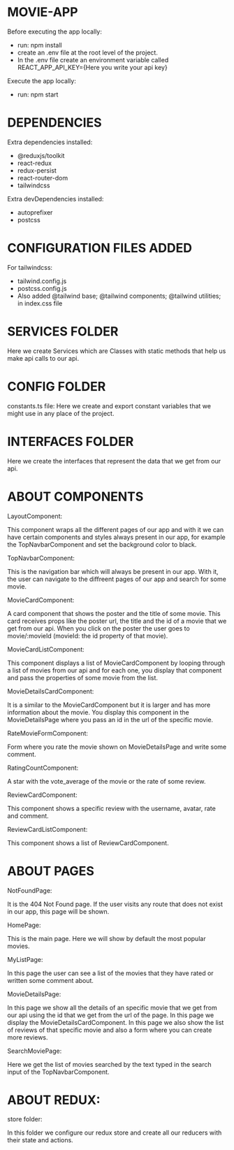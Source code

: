 # MOVIE-APP

Before executing the app locally:

- run: npm install
- create an .env file at the root level of the project.
- In the .env file create an environment variable called REACT_APP_API_KEY={Here you write your api key}

Execute the app locally:

- run: npm start

# DEPENDENCIES

Extra dependencies installed:

- @reduxjs/toolkit
- react-redux
- redux-persist
- react-router-dom
- tailwindcss

Extra devDependencies installed:

- autoprefixer
- postcss

# CONFIGURATION FILES ADDED

For tailwindcss:

- tailwind.config.js
- postcss.config.js
- Also added @tailwind base; @tailwind components; @tailwind utilities; in index.css file

# SERVICES FOLDER

Here we create Services which are Classes with static methods that help us make api calls to our api.

# CONFIG FOLDER

constants.ts file: Here we create and export constant variables that we might use in any place of the project.

# INTERFACES FOLDER

Here we create the interfaces that represent the data that we get from our api.

# ABOUT COMPONENTS

LayoutComponent:

This component wraps all the different pages of our app and with it we can have certain components and styles
always present in our app, for example the TopNavbarComponent and set the background color to black.

TopNavbarComponent:

This is the navigation bar which will always be present in our app. With it, the user can navigate to
the diffreent pages of our app and search for some movie.

MovieCardComponent:

A card component that shows the poster and the title of some movie. This card receives props like the poster url, the title and the id
of a movie that we get from our api. When you click on the poster the user goes to movie/:movieId (movieId: the id property of that movie).

MovieCardListComponent:

This component displays a list of MovieCardComponent by looping through a list of movies from our api and for each one,
you display that component and pass the properties of some movie from the list.

MovieDetailsCardComponent:

It is a similar to the MovieCardComponent but it is larger and has more information about the movie. You display this component in the
MovieDetailsPage where you pass an id in the url of the specific movie.

RateMovieFormComponent:

Form where you rate the movie shown on MovieDetailsPage and write some comment.

RatingCountComponent:

A star with the vote_average of the movie or the rate of some review.

ReviewCardComponent:

This component shows a specific review with the username, avatar, rate and comment.

ReviewCardListComponent:

This component shows a list of ReviewCardComponent.

# ABOUT PAGES

NotFoundPage:

It is the 404 Not Found page. If the user visits any route that does not exist in our app, this page will be shown.

HomePage:

This is the main page. Here we will show by default the most popular movies.

MyListPage:

In this page the user can see a list of the movies that they have rated or written some comment about.

MovieDetailsPage:

In this page we show all the details of an specific movie that we get from our api using the id that we get from the url of the page.
In this page we display the MovieDetailsCardComponent.
In this page we also show the list of reviews of that specific movie and also a form where you can create more reviews.

SearchMoviePage:

Here we get the list of movies searched by the text typed in the search input of the TopNavbarComponent.

# ABOUT REDUX:

store folder:

In this folder we configure our redux store and create all our reducers with their state and actions.
